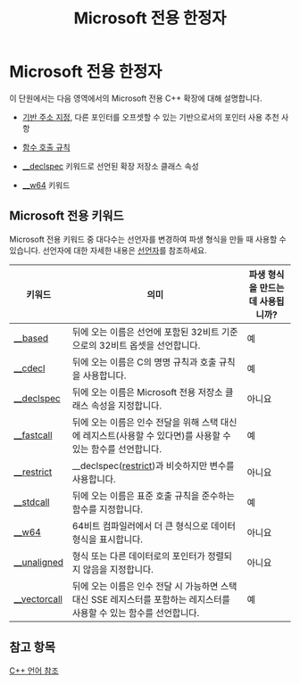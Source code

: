 ﻿---
title: Microsoft 전용 한정자
ms.date: 08/16/2018
ms.assetid: 22c7178c-f854-47fa-9de6-07d23fda58e1
ms.openlocfilehash: be126e90ca6f77ef43b49ccd5b83c0f307f7f307
ms.sourcegitcommit: 6052185696adca270bc9bdbec45a626dd89cdcdd
ms.translationtype: MT
ms.contentlocale: ko-KR
ms.lasthandoff: 10/31/2018
ms.locfileid: "50646032"
---
# <a name="microsoft-specific-modifiers"></a>Microsoft 전용 한정자

이 단원에서는 다음 영역에서의 Microsoft 전용 C++ 확장에 대해 설명합니다.

- [기반 주소 지정](based-addressing.md), 다른 포인터를 오프셋할 수 있는 기반으로서의 포인터 사용 추천 사항 

- [함수 호출 규칙](calling-conventions.md)

- [__declspec](declspec.md) 키워드로 선언된 확장 저장소 클래스 속성

- [__w64](w64.md) 키워드

## <a name="microsoft-specific-keywords"></a>Microsoft 전용 키워드

Microsoft 전용 키워드 중 대다수는 선언자를 변경하여 파생 형식을 만들 때 사용할 수 있습니다. 선언자에 대한 자세한 내용은 [선언자](overview-of-declarators.md)를 참조하세요. 
  
|키워드|의미|파생 형식을 만드는 데 사용됩니까?|
|-------------|-------------|---------------------------------|
|[__based](based-grammar.md)|뒤에 오는 이름은 선언에 포함된 32비트 기준으로의 32비트 옵셋을 선언합니다.|예|
|[__cdecl](cdecl.md)|뒤에 오는 이름은 C의 명명 규칙과 호출 규칙을 사용합니다.|예|
|[__declspec](declspec.md)|뒤에 오는 이름은 Microsoft 전용 저장소 클래스 속성을 지정합니다.|아니요|
|[__fastcall](fastcall.md)|뒤에 오는 이름은 인수 전달을 위해 스택 대신에 레지스트(사용할 수 있다면)를 사용할 수 있는 함수를 선언합니다.|예|
|[__restrict](extension-restrict.md)|__declspec([restrict](restrict.md))과 비슷하지만 변수를 사용합니다.|아니요|
|[__stdcall](stdcall.md)|뒤에 오는 이름은 표준 호출 규칙을 준수하는 함수를 지정합니다.|예|
|[__w64](w64.md)|64비트 컴파일러에서 더 큰 형식으로 데이터 형식을 표시합니다.|아니요|
|[__unaligned](unaligned.md)|형식 또는 다른 데이터로의 포인터가 정렬되지 않음을 지정합니다.|아니요|
|[__vectorcall](vectorcall.md)|뒤에 오는 이름은 인수 전달 시 가능하면 스택 대신 SSE 레지스터를 포함하는 레지스터를 사용할 수 있는 함수를 선언합니다.|예|

## <a name="see-also"></a>참고 항목

[C++ 언어 참조](cpp-language-reference.md)
